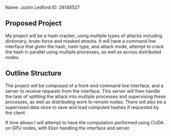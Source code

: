 Name: Justin Ledford           ID:   28148527

## Proposed Project

My project will be a hash cracker, using multiple types of attacks
including dictionary, brute-force and masked attacks. It will have
a command line interface that given the hash, hash type, and
attack mode, attempt to crack the hash in parallel using
multiple processes, as well as across distributed nodes.

## Outline Structure

The project will be composed of a front-end command line interface,
and a server to receive requests from the interface. This server will
then handle the task of splitting the attack into multiple processes and
supervising these processes, as well as distributing work to remote nodes.
There will also be a supervised data store to save and load computed
hashes if requested by the client.

If time allows I will attempt to have the computation performed
using CUDA on GPU nodes, with Elixir handling the interface and server.
